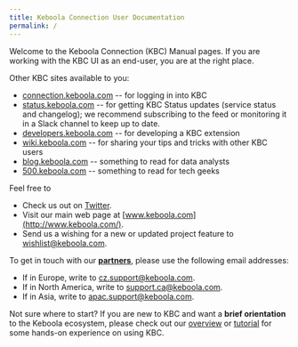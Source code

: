 ```yaml
---
title: Keboola Connection User Documentation
permalink: /
---
```


Welcome to the Keboola Connection (KBC) Manual pages.
If you are working with the KBC UI as an end-user, you are at the right place.

Other KBC sites available to you:

- [connection.keboola.com](https://connection.keboola.com) -- for logging in into KBC
- [status.keboola.com](http://status.keboola.com/) -- for getting KBC Status updates (service status and changelog); we recommend subscribing to the feed or monitoring it in a Slack channel to keep up to date.
- [developers.keboola.com](https://developers.keboola.com) -- for developing a KBC extension
- [wiki.keboola.com](http://wiki.keboola.com/) -- for sharing your tips and tricks with other KBC users
- [blog.keboola.com](http://blog.keboola.com/) -- something to read for data analysts
- [500.keboola.com](https://500.keboola.com/) -- something to read for tech geeks

Feel free to

- Check us out on [Twitter](https://twitter.com/keboola_support).
- Visit our main web page at [www.keboola.com](http://www.keboola.com/).
- Send us a wishing for a new or updated project feature to [wishlist@keboola.com](mailto:wishlist@keboola.com).

To get in touch with our [**partners**](/overview/environment/), please use the following email addresses:

- If in Europe, write to [cz.support@keboola.com](mailto:cz.support@keboola.com).
- If in North America, write to [support.ca@keboola.com](mailto:support.ca@keboola.com).
- If in Asia, write to [apac.support@keboola.com](mailto:apac.support@keboola.com).

Not sure where to start? If you are new to KBC and want a **brief orientation** to the Keboola ecosystem, please check out our [overview](/overview/) or [tutorial](/overview/tutorial/) for some hands-on experience on using KBC.


